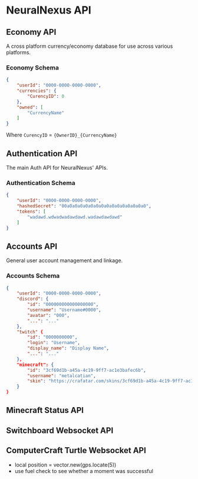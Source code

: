 # NeuralNexus API

## Economy API

A cross platform currency/economy database for use across various platforms.

### Economy Schema

```json
{
    "userId": "0000-0000-0000-0000",
    "currencies": {
        "CurencyID": 0
    },
    "owned": [
        "CurrencyName"
    ]
}
```

Where `CurencyID` = `{OwnerID}_{CurrencyName}`

## Authentication API

The main Auth API for NeuralNexus' APIs.

### Authentication Schema

```json
{
    "userId": "0000-0000-0000-0000",
    "hashedSecret": "00a0a0a0a0a0a0a0a0a0a0a0a0a0a0a0",
    "tokens": [
        "wadawd.wdwadwadawdawd.wadawdawdawd"
    ]
}
```

## Accounts API

General user account management and linkage.

### Accounts Schema

```json
{
    "userId": "0000-0000-0000-0000",
    "discord": {
        "id": "000000000000000000",
        "username": "Username#0000",
        "avatar": "000",
        "...": "..."
    },
    "twitch" {
        "id": "0000000000",
        "login": "Username",
        "display_name": "Display Name",
        "...": "..."
    },
    "minecraft": {
        "id": "3cf69d1b-a45a-4c19-9ff7-ac1e3bafec6b",
        "username": "metalcatian",
        "skin": "https://crafatar.com/skins/3cf69d1b-a45a-4c19-9ff7-ac1e3bafec6b"
    }
}
```

## Minecraft Status API

## Switchboard Websocket API

## ComputerCraft Turtle Websocket API

- local position = vector.new(gps.locate(5))
- use fuel check to see whether a moment was successful
